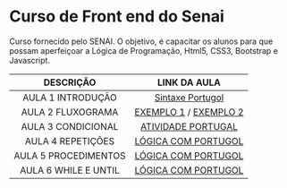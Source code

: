 # Curso de Front end do Senai

Curso fornecido pelo SENAI. O objetivo, é capacitar os alunos para que possam aperfeiçoar a Lógica de Programação, Html5, CSS3, Bootstrap e Javascript.

| DESCRIÇÃO | LINK DA AULA |
|:-:|:-:|
| AULA 1 INTRODUÇÃO | [Sintaxe Portugol](./Aulas/Sintaxeportugol.md) |
| AULA 2 FLUXOGRAMA | [EXEMPLO 1](./Aulas/Aula%202%20Fluxo%20material.png) / [EXEMPLO 2](./Aulas/AULA%202%20EXEMPLO%202.png) |
| AULA 3 CONDICIONAL | [ATIVIDADE PORTUGAL](./Aulas/SALVARNOTAS.ALG) | 
| AULA 4 REPETIÇÕES | [LÓGICA COM PORTUGOL](./Aulas/Repeticao.md) |
| AULA 5 PROCEDIMENTOS | [LÓGICA COM PORTUGOL](./Aulas/procedimentos.md) | 
| AULA 6 WHILE E UNTIL | [LÓGICA COM PORTUGOL](./Aulas/EXPLICAÇÃO%20AULA%206.png) |
